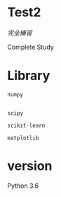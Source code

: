 # Test2
  _完全練習_
  
  Complete Study

# Library
    
    numpy
    
  
    scipy
  
    scikit-learn
  
    matplotlib

# version
  Python 3.6
